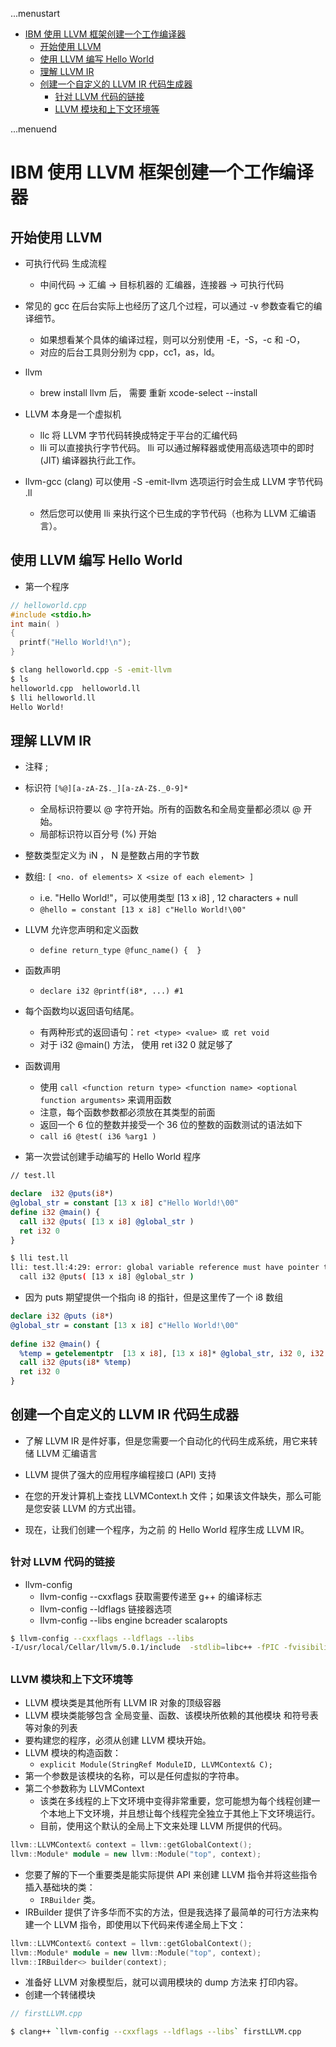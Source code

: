 ...menustart

 - [IBM 使用 LLVM 框架创建一个工作编译器](#b666897e006a61952325fc4ce09a90e1)
     - [开始使用 LLVM](#3517e6ec6ef43c16c3fe3f8d02d813e1)
     - [使用 LLVM 编写 Hello World](#25d77db5980b5942f3d851c8b1cbafdf)
     - [理解 LLVM IR](#3c5a78647c25d722ab8cf911ac977066)
     - [创建一个自定义的 LLVM IR 代码生成器](#83cce5d6924f021359b95495b7562605)
         - [针对 LLVM 代码的链接](#b641743f3841c4148588d0e72f4ae123)
         - [LLVM 模块和上下文环境等](#bb79068e1b02332c2220d3189bcccc59)

...menuend


<h2 id="b666897e006a61952325fc4ce09a90e1"></h2>

# IBM 使用 LLVM 框架创建一个工作编译器

<h2 id="3517e6ec6ef43c16c3fe3f8d02d813e1"></h2>

## 开始使用 LLVM

 - 可执行代码 生成流程
    - 中间代码 -> 汇编  -> 目标机器的 汇编器，连接器 -> 可执行代码
 - 常见的 gcc 在后台实际上也经历了这几个过程，可以通过 -v 参数查看它的编译细节。
    - 如果想看某个具体的编译过程，则可以分别使用 -E，-S，-c 和 -O，
    - 对应的后台工具则分别为 cpp，cc1，as，ld。
 - llvm
    - brew install llvm 后， 需要 重新 xcode-select --install

 - LLVM 本身是一个虚拟机
    - llc 将 LLVM 字节代码转换成特定于平台的汇编代码
    - lli  可以直接执行字节代码。  lli 可以通过解释器或使用高级选项中的即时 (JIT) 编译器执行此工作。
 - llvm-gcc (clang) 可以使用 -S -emit-llvm 选项运行时会生成 LLVM 字节代码 .ll  
    - 然后您可以使用 lli 来执行这个已生成的字节代码（也称为 LLVM 汇编语言）。

<h2 id="25d77db5980b5942f3d851c8b1cbafdf"></h2>

## 使用 LLVM 编写 Hello World

 - 第一个程序

```cpp
// helloworld.cpp
#include <stdio.h>
int main( )
{ 
  printf("Hello World!\n");
}
```

```bash
$ clang helloworld.cpp -S -emit-llvm
$ ls
helloworld.cpp  helloworld.ll
$ lli helloworld.ll
Hello World!
```

<h2 id="3c5a78647c25d722ab8cf911ac977066"></h2>

## 理解 LLVM IR

 - 注释 ;
 - 标识符 `[%@][a-zA-Z$._][a-zA-Z$._0-9]*`
    - 全局标识符要以 @ 字符开始。所有的函数名和全局变量都必须以 @ 开始。
    - 局部标识符以百分号 (%) 开始
 - 整数类型定义为 iN ， N 是整数占用的字节数
 - 数组:  `[ <no. of elements> X <size of each element> ]`
    - i.e. "Hello World!"，可以使用类型 [13 x i8] , 12 characters + null
    - `@hello = constant [13 x i8] c"Hello World!\00"`
 - LLVM 允许您声明和定义函数
    - `define return_type @func_name() {  }`
 - 函数声明
    - `declare i32 @printf(i8*, ...) #1`
 - 每个函数均以返回语句结尾。
    - 有两种形式的返回语句：`ret <type> <value> 或 ret void`
    - 对于 i32 @main() 方法， 使用 ret i32 0 就足够了
 - 函数调用
    - 使用 `call <function return type> <function name> <optional function arguments>` 来调用函数
    - 注意，每个函数参数都必须放在其类型的前面
    - 返回一个 6 位的整数并接受一个 36 位的整数的函数测试的语法如下
    - `call i6 @test( i36 %arg1 )`
 

 - 第一次尝试创建手动编写的 Hello World 程序

```ll
// test.ll

declare  i32 @puts(i8*) 
@global_str = constant [13 x i8] c"Hello World!\00"
define i32 @main() { 
  call i32 @puts( [13 x i8] @global_str )
  ret i32 0 
}
```

```bash
$ lli test.ll
lli: test.ll:4:29: error: global variable reference must have pointer type
  call i32 @puts( [13 x i8] @global_str )
```

 - 因为 puts 期望提供一个指向 i8 的指针，但是这里传了一个 i8 数组

```ll
declare i32 @puts (i8*)
@global_str = constant [13 x i8] c"Hello World!\00"
 
define i32 @main() {
  %temp = getelementptr  [13 x i8], [13 x i8]* @global_str, i32 0, i32 0  
  call i32 @puts(i8* %temp)
  ret i32 0
}
```

<h2 id="83cce5d6924f021359b95495b7562605"></h2>

## 创建一个自定义的 LLVM IR 代码生成器

 - 了解 LLVM IR 是件好事，但是您需要一个自动化的代码生成系统，用它来转储 LLVM 汇编语言
 - LLVM 提供了强大的应用程序编程接口 (API) 支持
 - 在您的开发计算机上查找 LLVMContext.h 文件；如果该文件缺失，那么可能是您安装 LLVM 的方式出错。

 - 现在，让我们创建一个程序，为之前 的 Hello World 程序生成 LLVM IR。 

<h2 id="b641743f3841c4148588d0e72f4ae123"></h2>

### 针对 LLVM 代码的链接

 - llvm-config
    - llvm-config --cxxflags   获取需要传递至 g++ 的编译标志
    - llvm-config --ldflags     链接器选项
    - llvm-config --libs engine bcreader scalaropts

```bash
$ llvm-config --cxxflags --ldflags --libs
-I/usr/local/Cellar/llvm/5.0.1/include  -stdlib=libc++ -fPIC -fvisibility-inlines-hidden -Werror=date-time -std=c++11 -Wall -W -Wno-unused-parameter -Wwrite-strings -Wcast-qual -Wmissing-field-initializers -pedantic -Wno-long-long -Wcovered-switch-default -Wnon-virtual-dtor -Wdelete-non-virtual-dtor ...
```

<h2 id="bb79068e1b02332c2220d3189bcccc59"></h2>

### LLVM 模块和上下文环境等

 - LLVM 模块类是其他所有 LLVM IR 对象的顶级容器
 - LLVM 模块类能够包含 全局变量、函数、该模块所依赖的其他模块 和符号表等对象的列表
 - 要构建您的程序，必须从创建 LLVM 模块开始。
 - LLVM 模块的构造函数：
    - `explicit Module(StringRef ModuleID, LLVMContext& C);`
 - 第一个参数是该模块的名称，可以是任何虚拟的字符串。
 - 第二个参数称为 LLVMContext
    - 该类在多线程的上下文环境中变得非常重要，您可能想为每个线程创建一个本地上下文环境，并且想让每个线程完全独立于其他上下文环境运行。
    - 目前，使用这个默认的全局上下文来处理 LLVM 所提供的代码。

```cpp
llvm::LLVMContext& context = llvm::getGlobalContext();
llvm::Module* module = new llvm::Module("top", context);
```

 - 您要了解的下一个重要类是能实际提供 API 来创建 LLVM 指令并将这些指令插入基础块的类：
    - `IRBuilder` 类。
 - IRBuilder 提供了许多华而不实的方法，但是我选择了最简单的可行方法来构建一个 LLVM 指令，即使用以下代码来传递全局上下文：

```cpp
llvm::LLVMContext& context = llvm::getGlobalContext();
llvm::Module* module = new llvm::Module("top", context);
llvm::IRBuilder<> builder(context);
```

 - 准备好 LLVM 对象模型后，就可以调用模块的 dump 方法来 打印内容。
 - 创建一个转储模块

```cpp
// firstLLVM.cpp

```

```bash
$ clang++ `llvm-config --cxxflags --ldflags --libs` firstLLVM.cpp

```


